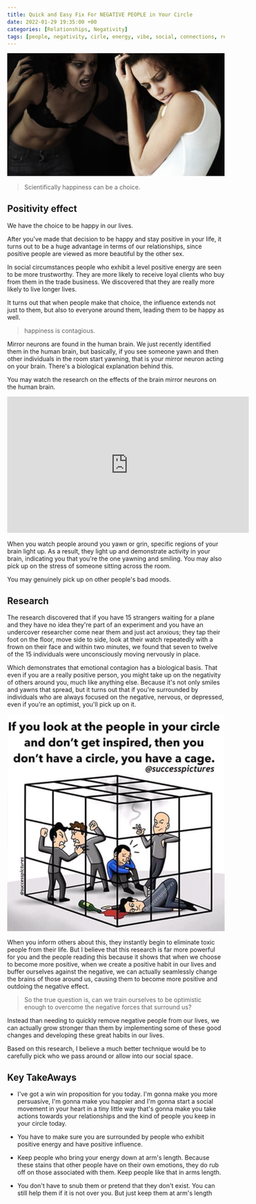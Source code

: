 ```yaml
---
title: Quick and Easy Fix For NEGATIVE PEOPLE in Your Circle
date: 2022-01-29 19:35:00 +00
categories: [Relationships, Negativity]
tags: [people, negativity, cirle, energy, vibe, social, connections, relationships]     # TAG names should always be lowercase
---
```


![networking](/assets/img/negativity.jpg)


> Scientifically happiness can be a choice.

## Positivity effect

We have the choice to be happy in our lives.

After you've made that decision to be happy and stay positive in your life, it turns out to be a huge advantage in terms of our relationships, since positive people are viewed as more beautiful by the other sex.

In social circumstances people who exhibit a level positive energy are seen to be more trustworthy. They are more likely to receive loyal clients who buy from them in the trade business. We discovered that they are really more likely to live longer lives.

It turns out that when people make that choice, the influence extends not just to them, but also to everyone around them, leading them to be happy as well.

> happiness is contagious.

Mirror neurons are found in the human brain. We just recently identified them in the human brain, but basically, if you see someone yawn and then other individuals in the room start yawning, that is your mirror neuron acting on your brain. There's a biological explanation behind this.

You may watch the research on the effects of the brain mirror neurons on the human brain.

<iframe width="560" height="315" src="https://www.youtube.com/embed/5Th0aOoX4EM" title="YouTube video player" frameborder="0" allow="accelerometer; autoplay; clipboard-write; encrypted-media; gyroscope; picture-in-picture"></iframe>

When you watch people around you yawn or grin, specific regions of your brain light up. As a result, they light up and demonstrate activity in your brain, indicating you that you're the one yawning and smiling. You may also pick up on the stress of someone sitting across the room.

You may genuinely pick up on other people's bad moods.

## Research

The research discovered that if you have 15 strangers waiting for a plane and they have no idea they're part of an experiment and you have an undercover researcher come near them and just act anxious; they tap their foot on the floor, move side to side, look at their watch repeatedly with a frown on their face and within two minutes, we found that seven to twelve of the 15 individuals were unconsciously moving nervously in place.

Which demonstrates that emotional contagion has a biological basis. That even if you are a really positive person, you might take up on the negativity of others around you, much like anything else. Because it's not only smiles and yawns that spread, but it turns out that if you're surrounded by individuals who are always focused on the negative, nervous, or depressed, even if you're an optimist, you'll pick up on it.

![bad company](/assets/img/negative-company.png)

When you inform others about this, they instantly begin to eliminate toxic people from their life. But I believe that this research is far more powerful for you and the people reading this because it shows that when we choose to become more positive, when we create a positive habit in our lives and buffer ourselves against the negative, we can actually seamlessly change the brains of those around us, causing them to become more positive and outdoing the negative effect.

> So the true question is, can we train ourselves to be optimistic enough to overcome the negative forces that surround us?

Instead than needing to quickly remove negative people from our lives, we can actually grow stronger than them by implementing some of these good changes and developing these great habits in our lives.

Based on this research, I believe a much better technique would be to carefully pick who we pass around or allow into our social space.

## Key TakeAways

- I've got a win win proposition for you today. I'm gonna make you more persuasive, I'm gonna make you happier and I'm gonna start a social movement in your heart in a tiny little way that's gonna make you take actions towards your relationships and the kind of people you keep in your circle today.

- You have to make sure you are surrounded by people who exhibit positive energy and have positive influence.

- Keep people who bring your energy down at arm's length. Because these stains that other people have on their own emotions, they do rub off on those associated with them. Keep people like that in arms length.

- You don't have to snub them or pretend that they don't exist. You can still help them if it is not over you. But just keep them at arm's length
